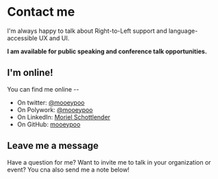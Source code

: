 # Contact me

I'm always happy to talk about Right-to-Left support and language-accessible UX and UI.

**I am available for public speaking and conference talk opportunities.**

## I'm online!

You can find me online --

* On twitter: [@mooeypoo](https://twitter.com/mooeypoo)
* On Polywork: [@mooeypoo](https://www.polywork.com/mooeypoo)
* On LinkedIn: [Moriel Schottlender](https://www.linkedin.com/in/moriel/)
* On GitHub: [mooeypoo](https://github.com/mooeypoo)

## Leave me a message

Have a question for me? Want to invite me to talk in your organization or event? You cna also send me a note below!

<ContactForm />